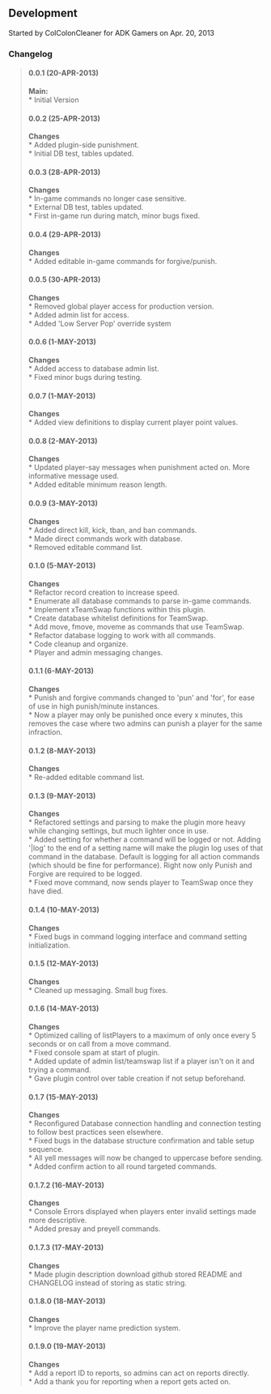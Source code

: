 <h2>Development</h2>
<p>
Started by ColColonCleaner for ADK Gamers on Apr. 20, 2013
</p>
<h3>Changelog</h3>
<blockquote>
<h4>0.0.1 (20-APR-2013)</h4>
<b>Main: </b> <br/>
    * Initial Version <br/>
<h4>0.0.2 (25-APR-2013)</h4>
<b>Changes</b> <br/>
    * Added plugin-side punishment. <br/>
    * Initial DB test, tables updated. <br/>
<h4>0.0.3 (28-APR-2013)</h4>
<b>Changes</b> <br/>
    * In-game commands no longer case sensitive. <br/>
    * External DB test, tables updated. <br/>
    * First in-game run during match, minor bugs fixed. <br/>
<h4>0.0.4 (29-APR-2013)</h4>
<b>Changes</b> <br/>
    * Added editable in-game commands for forgive/punish. <br/>
<h4>0.0.5 (30-APR-2013)</h4>
<b>Changes</b> <br/>
    * Removed global player access for production version. <br/>
    * Added admin list for access. <br/>
    * Added 'Low Server Pop' override system
<h4>0.0.6 (1-MAY-2013)</h4>
<b>Changes</b> <br/>
    * Added access to database admin list. <br/>
    * Fixed minor bugs during testing. <br/>
<h4>0.0.7 (1-MAY-2013)</h4>
<b>Changes</b> <br/>
    * Added view definitions to display current player point values. <br/>
<h4>0.0.8 (2-MAY-2013)</h4>
<b>Changes</b> <br/>
    * Updated player-say messages when punishment acted on. More informative message used.<br/>
    * Added editable minimum reason length.<br/>
<h4>0.0.9 (3-MAY-2013)</h4>
<b>Changes</b> <br/>
    * Added direct kill, kick, tban, and ban commands.<br/>
    * Made direct commands work with database.<br/>
    * Removed editable command list.<br/>
<h4>0.1.0 (5-MAY-2013)</h4>
<b>Changes</b> <br/>
    * Refactor record creation to increase speed.<br/>
    * Enumerate all database commands to parse in-game commands.<br/>
    * Implement xTeamSwap functions within this plugin.<br/>
    * Create database whitelist definitions for TeamSwap.<br/>
    * Add move, fmove, moveme as commands that use TeamSwap.<br/>
    * Refactor database logging to work with all commands.<br/>
    * Code cleanup and organize.<br/>
    * Player and admin messaging changes.<br/>
<h4>0.1.1 (6-MAY-2013)</h4>
<b>Changes</b> <br/>
    * Punish and forgive commands changed to 'pun' and 'for', for ease of use in high punish/minute instances.<br/>
    * Now a player may only be punished once every x minutes, this removes the case where two admins can punish a player
for the same infraction.<br/>
<h4>0.1.2 (8-MAY-2013)</h4>
<b>Changes</b> <br/>
    * Re-added editable command list.<br/>
<h4>0.1.3 (9-MAY-2013)</h4>
<b>Changes</b> <br/>
    * Refactored settings and parsing to make the plugin more heavy while changing settings, but much lighter once in
use.<br/>
    * Added setting for whether a command will be logged or not. Adding '|log' to the end of a setting name will make
the plugin log uses of that command in the database. Default is logging for all action commands (which should be
fine for performance). Right now only Punish and Forgive are required to be logged.<br/>
    * Fixed move command, now sends player to TeamSwap once they have died.<br/>
<h4>0.1.4 (10-MAY-2013)</h4>
<b>Changes</b> <br/>
    * Fixed bugs in command logging interface and command setting initialization.<br/>
<h4>0.1.5 (12-MAY-2013)</h4>
<b>Changes</b> <br/>
    * Cleaned up messaging. Small bug fixes.<br/>
<h4>0.1.6 (14-MAY-2013)</h4>
<b>Changes</b> <br/>
    * Optimized calling of listPlayers to a maximum of only once every 5 seconds or on call from a move command.<br/>
    * Fixed console spam at start of plugin.<br/>
    * Added update of admin list/teamswap list if a player isn't on it and trying a command.<br/>
    * Gave plugin control over table creation if not setup beforehand.<br/>
<h4>0.1.7 (15-MAY-2013)</h4>
<b>Changes</b> <br/>
    * Reconfigured Database connection handling and connection testing to follow best practices seen elsewhere.<br/>
    * Fixed bugs in the database structure confirmation and table setup sequence.<br/>
    * All yell messages will now be changed to uppercase before sending.<br/>
    * Added confirm action to all round targeted commands.<br/>
<h4>0.1.7.2 (16-MAY-2013)</h4>
<b>Changes</b> <br/>
   * Console Errors displayed when players enter invalid settings made more descriptive.<br/>
   * Added presay and preyell commands.<br/>
<h4>0.1.7.3 (17-MAY-2013)</h4>
<b>Changes</b> <br/>
   * Made plugin description download github stored README and CHANGELOG instead of storing as static string.<br/>
<h4>0.1.8.0 (18-MAY-2013)</h4>
<b>Changes</b> <br/>
   * Improve the player name prediction system.<br/>
<h4>0.1.9.0 (19-MAY-2013)</h4>
<b>Changes</b> <br/>
   * Add a report ID to reports, so admins can act on reports directly.<br/>
   * Add a thank you for reporting when a report gets acted on.<br/>
</blockquote>
